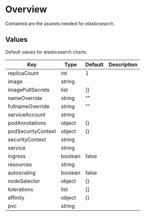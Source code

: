 # Overview

Contained are the assests needed for elasticsearch.

## Values

Default values for elasticsearch charts.

| Key | Type | Default | Description |
| -------------- | -------------- | -------------- | -------------- |
| replicaCount | int | 1 |  |
| image | string |  |  |
| imagePullSecrets | list | [] |  |
| nameOverride | string | "" |  |
| fullnameOverride | string | "" |  |
| serviceAccount | string |  |  |
| podAnnotations | object | {} |  |
| podSecurityContext | object | {} |  |
| securityContext | string |  |  |
| service | string |  |  |
| ingress | boolean | false |  |
| resources | string |  |  |
| autoscaling | boolean | false |  |
| nodeSelector | object | {} |  |
| tolerations | list | [] |  |
| affinity | object | {} |  |
| pvc | string |  |  |
